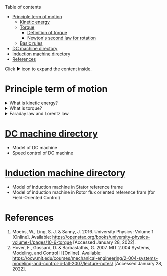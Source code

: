 Table of contents
- [Principle term of motion](#principle-term-of-motion)
  - [Kinetic energy](#kinetic-energy)
  - [Torque](#torque)
    - [Definition of torque](#definition-of-torque)
    - [Newton's second law for rotation](#newtons-second-law-for-rotation)
  - [Basic rules](#basic-rules)
- [DC machine directory](#dc-machine-directory)
- [Induction machine directory](#induction-machine-directory)
- [References](#references)


Click :arrow_forward: icon to expand the content inside.

# Principle term of motion

<details>
    <summary>What is kinetic energy?</summary>

## Kinetic energy

​**Kinetic energy** of an object is the energy that it possesses due to its motion.

**Rotational kinetic energy** is the energy associated with rotational motion, the same as kinetic energy in translational motion.

![rotational kinetic energy](images/kinetic-energy.jpg)

Every point on a rotating body has different **tangential** velocity <img src="svgs/0c66d395003a8c00e3b75c597d971944.svg?invert_in_darkmode" align=middle width=54.36824579999998pt height=14.15524440000002pt/>. We find the equation for kinetic energy
<p align="center"><img src="svgs/7affb8e3b1b59c42c3bea8054b4d45d0.svg?invert_in_darkmode" align=middle width=297.96583904999994pt height=32.990165999999995pt/></p>

We can divide up any body into a large number of smaller masses <img src="svgs/d6f16b6cf4a1020e870f060b1aa559b7.svg?invert_in_darkmode" align=middle width=20.537609399999987pt height=14.15524440000002pt/> and distance to the axis of rotation <img src="svgs/212f899c5235a861a1f6146dc8d1582f.svg?invert_in_darkmode" align=middle width=13.520829299999992pt height=14.15524440000002pt/>
<p align="center"><img src="svgs/ec99173fa7306a144e679946d62a48f3.svg?invert_in_darkmode" align=middle width=248.3783643pt height=59.1786591pt/></p>

We want this equation in the form of kinetic energy (<img src="svgs/c97bad89acf7adde2c531546b20cfdf7.svg?invert_in_darkmode" align=middle width=38.068628399999994pt height=27.77565449999998pt/>). That is why **moment of inertia** <img src="svgs/21fd4e8eecd6bdf1a4d3d6bd1fb8d733.svg?invert_in_darkmode" align=middle width=8.515988249999989pt height=22.465723500000017pt/> was introduced.

<p align="center"><img src="svgs/16648da54fb1d193819158d23425c51a.svg?invert_in_darkmode" align=middle width=162.97472234999998pt height=38.89287435pt/></p>

Finally, we have
<p align="center"><img src="svgs/ea9eac419229f7be81a8d546ea907195.svg?invert_in_darkmode" align=middle width=75.10944705pt height=32.990165999999995pt/></p>
</details>

<details>
<summary> What is torque? </summary>

## Torque

**Torque** is the turning effectiveness of a force, and it is illustrated here for door rotation on its hinges.

![door torque](/images/torque.jpg)

(a) A couterclockwise torque is produced by a force <img src="svgs/70ce240d220184781a81d726d723d3ba.svg?invert_in_darkmode" align=middle width=16.43875364999999pt height=41.73519240000002pt/> acting at a distance <img src="svgs/89f2e0d2d24bcf44db73aab8fc03252c.svg?invert_in_darkmode" align=middle width=7.87295519999999pt height=14.15524440000002pt/> from the hingles.

(b) A smaller couterclockwise torque is produced when a smaller force <img src="svgs/e4d8e1f565c957a339c050e07e495633.svg?invert_in_darkmode" align=middle width=16.506804599999988pt height=43.89423060000002pt/> at the same distance <img src="svgs/89f2e0d2d24bcf44db73aab8fc03252c.svg?invert_in_darkmode" align=middle width=7.87295519999999pt height=14.15524440000002pt/>.

(c) The same force as in (a) produces a smaller couterclockwise torque when applied at a smaller distance <img src="svgs/4573a6d87c95745863927975a6527f64.svg?invert_in_darkmode" align=middle width=42.27541559999999pt height=24.7161288pt/> from the hingles.

(d) A smaller counterclockwise torque is produced by same **magnitude** force as (a) at the same distance <img src="svgs/89f2e0d2d24bcf44db73aab8fc03252c.svg?invert_in_darkmode" align=middle width=7.87295519999999pt height=14.15524440000002pt/> but at an angle <img src="svgs/09c355318e84ea25fabf454b1de5475b.svg?invert_in_darkmode" align=middle width=46.529575949999995pt height=22.831056599999986pt/>

### Definition of torque 
When a force <img src="svgs/63e6b37db128efdc41eba7d12ad0303e.svg?invert_in_darkmode" align=middle width=16.43875364999999pt height=41.64378900000001pt/> is applied to a point P whose position is <img src="svgs/56fabb4c23198f3edf5591fd7320b4f6.svg?invert_in_darkmode" align=middle width=16.43875364999999pt height=33.333309899999996pt/> relative to <img src="svgs/9afe6a256a9817c76b579e6f5db9a578.svg?invert_in_darkmode" align=middle width=12.99542474999999pt height=22.465723500000017pt/>, the torque <img src="svgs/a9b15e5f848995f025b6bf77bce0fdc8.svg?invert_in_darkmode" align=middle width=16.43875364999999pt height=33.333309899999996pt/> around <img src="svgs/9afe6a256a9817c76b579e6f5db9a578.svg?invert_in_darkmode" align=middle width=12.99542474999999pt height=22.465723500000017pt/> is
<p align="center"><img src="svgs/2ca52915e3cba82c1241ccc03f4a0def.svg?invert_in_darkmode" align=middle width=91.3250415pt height=22.191769049999998pt/></p>
![torque definition](images/torque-cal.jpg)

From the definiton of the **cross product**, the direction of torque is determined by **right hand** rule, and torque has magnitude
<p align="center"><img src="svgs/b0253da86b54065bcb67e7e1fbbc671d.svg?invert_in_darkmode" align=middle width=219.10488435pt height=20.00911605pt/></p>

### Newton's second law for rotation

![torque calculation](images/torque-cal-by-moment-of-ineria.jpg)

Recall that the magnitude of the **tangential** acceleration is proportional to the magnitude of the angular acceleration <img src="svgs/c745b9b57c145ec5577b82542b2df546.svg?invert_in_darkmode" align=middle width=10.57650494999999pt height=14.15524440000002pt/> by <img src="svgs/1363461a5af4b1418f06d17df4755b5c.svg?invert_in_darkmode" align=middle width=49.05624404999998pt height=14.15524440000002pt/>

<p align="center"><img src="svgs/b8fb032c13d4f6482a49c7fafe428034.svg?invert_in_darkmode" align=middle width=112.69399844999998pt height=11.232861749999998pt/></p>

Multiple both side of above equation with <img src="svgs/89f2e0d2d24bcf44db73aab8fc03252c.svg?invert_in_darkmode" align=middle width=7.87295519999999pt height=14.15524440000002pt/>, we have
<p align="center"><img src="svgs/2a59f4e617a29cabdf6d7ab86cbc4e12.svg?invert_in_darkmode" align=middle width=82.9015275pt height=14.202794099999998pt/></p>

Substitude the moment of inertia <img src="svgs/8e5b358e964deefdf112f18e67ed9e49.svg?invert_in_darkmode" align=middle width=59.29219889999999pt height=26.76175259999998pt/> and torque <img src="svgs/71dc9384f165ba4e1aa5202de474a95b.svg?invert_in_darkmode" align=middle width=51.69134519999999pt height=22.465723500000017pt/>, we have
<p align="center"><img src="svgs/d5e1a1c375af3f503652064a3ee2f2ca.svg?invert_in_darkmode" align=middle width=101.84101125pt height=33.81208709999999pt/></p>

</details>


<details>
<summary> Faraday law and Lorentz law </summary>

## Basic rules

![principle of motion](images/p6-49.png)

**Faraday law** (generator action): moving coil in a magnetic field ==> electromotive force (back EMF - <img src="svgs/ef3029d68758f0ee673b6795dfdd626a.svg?invert_in_darkmode" align=middle width=10.146128849999991pt height=22.465723500000017pt/>)
<p align="center"><img src="svgs/c3ce3d9a375c1714721e9f37f18bda3a.svg?invert_in_darkmode" align=middle width=300.80133105pt height=16.438356pt/></p>

**Lorentz law** (motor action): magnetic field applies force to a current.
<p align="center"><img src="svgs/c6a31528186d3cc3b547978de80e5703.svg?invert_in_darkmode" align=middle width=476.8412583pt height=16.438356pt/></p>
where
- <img src="svgs/a9a3a4a202d80326bda413b5562d5cd1.svg?invert_in_darkmode" align=middle width=13.242037049999992pt height=22.465723500000017pt/> velocity of the coil
- <img src="svgs/f9c4988898e7f532b9f826a75014ed3c.svg?invert_in_darkmode" align=middle width=14.99998994999999pt height=22.465723500000017pt/> number of coil
- <img src="svgs/5dbe6a40f557d1f3fd40a9190b225982.svg?invert_in_darkmode" align=middle width=14.204985299999988pt height=14.15524440000002pt/> back EMF
- <img src="svgs/972331f994e1c00d671a01f6ebcd272c.svg?invert_in_darkmode" align=middle width=103.93838729999997pt height=22.465723500000017pt/> torque constant
- <img src="svgs/ea02f703a4b9da88b259ec0d6935b74f.svg?invert_in_darkmode" align=middle width=99.26179724999999pt height=22.465723500000017pt/> back EMF constant

</details>

# [DC machine directory](DC-machine/)
- Model of DC machine
- Speed control of DC machine

# [Induction machine directory](Induction-machine/)
- Model of induction machine in Stator reference frame
- Model of induction machine in Rotor flux oriented reference fram (for Field-Oriented Control)

# References
1. Moebs, W., Ling, S. J. & Sanny, J. 2016. University Physics: Volume 1 [Online]. Available: https://openstax.org/books/university-physics-volume-1/pages/10-6-torque [Accessed January 28, 2022].
2. Hover, F., Gossard, D. & Barbastathis, G. 2007. MIT 2.004 Systems, Modeling, and Control II [Online]. Available: https://ocw.mit.edu/courses/mechanical-engineering/2-004-systems-modeling-and-control-ii-fall-2007/lecture-notes/ [Accessed January 28, 2022].
